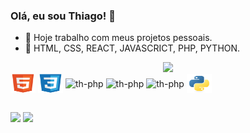 ### Olá, eu sou Thiago! 👋

- 🔭 Hoje trabalho com meus projetos pessoais.
- 🌱 HTML, CSS, REACT, JAVASCRICT, PHP, PYTHON.

<div align="center">
  <img height="150em" src="https://github-readme-stats.vercel.app/api?username=ThiagoSilva20&show_icons=true&theme=dark&include_all_commits=true&count_private=true"/>

</div>
<div>
  <img align="center" alt="th-HTML" height="30" width="40" src="https://raw.githubusercontent.com/devicons/devicon/master/icons/html5/html5-original.svg">
  <img align="center" alt="th-CSS" height="30" width="40" src="https://raw.githubusercontent.com/devicons/devicon/master/icons/css3/css3-original.svg">
    <img align="center" alt="th-php" height="30" width="40" src="https://img.icons8.com/?size=100&id=PXTY4q2Sq2lG&format=png&color=000000">
  <img align="center" alt="th-php" height="30" width="40" src="https://img.icons8.com/?size=100&id=NfbyHexzVEDk&format=png&color=000000">
  <img align="center" alt="th-php" height="30" width="40" src="https://cdn.jsdelivr.net/gh/devicons/devicon/icons/php/php-original.svg">
  <img align="center" alt="th-php" height="30" width="40" src="https://raw.githubusercontent.com/devicons/devicon/master/icons/python/python-original.svg">



    
</div>
  
<br>
  
<div style="margin-top:3px"> 

  <a href="https://instagram.com/sillva_ty" target="_blank"><img src="https://img.shields.io/badge/-Instagram-%23E4405F?style=for-the-badge&logo=instagram&logoColor=white" target="_blank"></a>
  <a href="https://www.linkedin.com/in/thiago-silva-3599221ba/" target="_blank"><img src="https://img.shields.io/badge/-LinkedIn-%230077B5?style=for-the-badge&logo=linkedin&logoColor=white" target="_blank"></a> 
</div>

